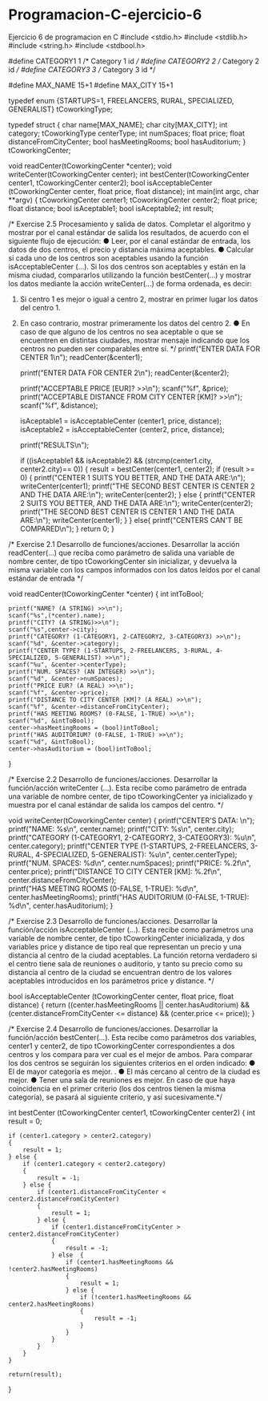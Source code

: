 # Programacion-C-ejercicio-6
Ejercicio 6 de programacion en C
#include <stdio.h>
#include <stdlib.h>
#include <string.h>
#include <stdbool.h>

#define CATEGORY1 1					/* Category 1 id */
#define CATEGORY2 2                 /* Category 2 id */
#define CATEGORY3 3                 /* Category 3 id */

#define MAX_NAME 15+1
#define MAX_CITY 15+1


typedef enum {STARTUPS=1, FREELANCERS, RURAL, SPECIALIZED, GENERALIST} tCoworkingType;

typedef struct {
    char name[MAX_NAME];
	char city[MAX_CITY];
    int category;
    tCoworkingType centerType;
	int numSpaces;
    float price; 
    float distanceFromCityCenter;
    bool hasMeetingRooms;
    bool hasAuditorium;
} tCoworkingCenter;

void readCenter(tCoworkingCenter *center);
void writeCenter(tCoworkingCenter center);
int bestCenter(tCoworkingCenter center1, tCoworkingCenter center2);
bool isAcceptableCenter (tCoworkingCenter center, float price, float distance);
int main(int argc, char **argv)
  {
    tCoworkingCenter center1; 
	tCoworkingCenter center2;
	float price;
	float distance;
    bool isAceptable1; 
	bool isAceptable2;
    int result;
    
/* Exercise 2.5 Procesamiento y salida de datos. Completar el algoritmo y mostrar por el canal
estándar de salida los resultados, de acuerdo con el siguiente flujo de ejecución:
● Leer, por el canal estándar de entrada, los datos de dos centros, el precio y
distancia máxima aceptables.
● Calcular si cada uno de los centros son aceptables usando la función
isAcceptableCenter (…). Si los dos centros son aceptables y están en la misma
ciudad, compararlos utilizando la función bestCenter(...) y mostrar los datos
mediante la acción writeCenter(...) de forma ordenada, es decir:
1. Si centro 1 es mejor o igual a centro 2, mostrar en primer lugar los datos del
centro 1.
2. En caso contrario, mostrar primeramente los datos del centro 2.
● En caso de que alguno de los centros no sea aceptable o que se encuentren en
distintas ciudades, mostrar mensaje indicando que los centros no pueden ser
comparables entre sí.
*/
    printf("ENTER DATA FOR CENTER 1\n");
    readCenter(&center1);

    printf("ENTER DATA FOR CENTER 2\n");
    readCenter(&center2);

    printf("ACCEPTABLE PRICE [EUR]? >>\n");
    scanf("%f", &price);
    printf("ACCEPTABLE DISTANCE FROM CITY CENTER [KM]? >>\n");
    scanf("%f", &distance);

    isAceptable1 = isAcceptableCenter (center1, price, distance);
    isAceptable2 = isAcceptableCenter (center2, price, distance);
		
	printf("RESULTS\n");
	
    if ((isAceptable1 && isAceptable2) && (strcmp(center1.city, center2.city)== 0))
    {
		result = bestCenter(center1, center2);
		if (result >= 0)
		{
			printf("CENTER 1 SUITS YOU BETTER, AND THE DATA ARE:\n");
			writeCenter(center1);
			printf("THE SECOND BEST CENTER IS CENTER 2 AND THE DATA ARE:\n");
			writeCenter(center2);
		}
		else
		{
			printf("CENTER 2 SUITS YOU BETTER, AND THE DATA ARE:\n");
			writeCenter(center2);
			printf("THE SECOND BEST CENTER IS CENTER 1 AND THE DATA ARE:\n");
			writeCenter(center1);
		}
	}
    else{
		printf("CENTERS CAN'T BE COMPARED\n");
	} 
    return 0;
  }


/* Exercise 2.1 Desarrollo de funciones/acciones. Desarrollar la acción readCenter(...) que reciba
como parámetro de salida una variable de nombre center, de tipo tCoworkingCenter sin
inicializar, y devuelva la misma variable con los campos informados con los datos leídos
por el canal estándar de entrada */

void readCenter(tCoworkingCenter *center)
{
	int intToBool;
	    
    printf("NAME? (A STRING) >>\n");
    scanf("%s",(*center).name);    
    printf("CITY? (A STRING)>>\n");
    scanf("%s",center->city);
    printf("CATEGORY? (1-CATEGORY1, 2-CATEGORY2, 3-CATEGORY3) >>\n");
    scanf("%d", &center->category);	
	printf("CENTER TYPE? (1-STARTUPS, 2-FREELANCERS, 3-RURAL, 4-SPECIALIZED, 5-GENERALIST) >>\n");
    scanf("%u", &center->centerType);
	printf("NUM. SPACES? (AN INTEGER) >>\n");
    scanf("%d", &center->numSpaces);
	printf("PRICE EUR? (A REAL) >>\n");
    scanf("%f", &center->price);    
	printf("DISTANCE TO CITY CENTER [KM]? (A REAL) >>\n");
    scanf("%f", &center->distanceFromCityCenter);	    
    printf("HAS MEETING ROOMS? (0-FALSE, 1-TRUE) >>\n");
    scanf("%d", &intToBool);
	center->hasMeetingRooms = (bool)intToBool;	
	printf("HAS AUDITORIUM? (0-FALSE, 1-TRUE) >>\n");
    scanf("%d", &intToBool);
	center->hasAuditorium = (bool)intToBool;
}

/* Exercise 2.2 Desarrollo de funciones/acciones. Desarrollar la función/acción writeCenter (...).
Esta recibe como parámetro de entrada una variable de nombre center, de tipo
tCoworkingCenter ya inicializado y muestra por el canal estándar de salida los campos del
centro. */

void writeCenter(tCoworkingCenter center)
{
	printf("CENTER'S DATA: \n");
	printf("NAME: %s\n", center.name);
	printf("CITY: %s\n", center.city);
	printf("CATEGORY (1-CATEGORY1, 2-CATEGORY2, 3-CATEGORY3): %u\n", center.category);
	printf("CENTER TYPE (1-STARTUPS, 2-FREELANCERS, 3-RURAL, 4-SPECIALIZED, 5-GENERALIST): %u\n", center.centerType);
	printf("NUM. SPACES: %d\n", center.numSpaces);
	printf("PRICE: %.2f\n", center.price);
	printf("DISTANCE TO CITY CENTER [KM]: %.2f\n", center.distanceFromCityCenter);	
	printf("HAS MEETING ROOMS (0-FALSE, 1-TRUE): %d\n", center.hasMeetingRooms);
	printf("HAS AUDITORIUM (0-FALSE, 1-TRUE): %d\n", center.hasAuditorium);	
}

/* Exercise 2.3 Desarrollo de funciones/acciones. Desarrollar la función/acción isAcceptableCenter
(…). Esta recibe como parámetros una variable de nombre center, de tipo
tCoworkingCenter inicializada, y dos variables price y distance de tipo real que
representan un precio y una distancia al centro de la ciudad aceptables. La función
retorna verdadero si el centro tiene sala de reuniones o auditorio, y tanto 
su precio como su distancia al centro de la ciudad se encuentran dentro de los valores aceptables
introducidos en los parámetros price y distance. */

bool isAcceptableCenter  (tCoworkingCenter center, float price, float distance)
{
	return ((center.hasMeetingRooms || center.hasAuditorium)  &&
			(center.distanceFromCityCenter <= distance) &&
			(center.price <= price));
}
  
/* Exercise 2.4 Desarrollo de funciones/acciones. Desarrollar la función/acción bestCenter(...).
Esta recibe como parámetros dos variables, center1 y center2, de tipo tCoworkingCenter
correspondientes a dos centros y los compara para ver cual es el mejor de ambos.
Para comparar los dos centros se seguirán los siguientes criterios en el orden indicado:
● El de mayor categoría es mejor. .
● El más cercano al centro de la ciudad es mejor.
● Tener una sala de reuniones es mejor.
En caso de que haya coincidencia en el primer criterio (los dos centros tienen la misma
categoría), se pasará al siguiente criterio, y así sucesivamente.*/

int bestCenter (tCoworkingCenter center1, tCoworkingCenter center2)
{
	int result = 0;   
		
	if (center1.category > center2.category)		
	{
		result = 1;
	} else {
		if (center1.category < center2.category)
		{
			result = -1;
		} else {							
			if (center1.distanceFromCityCenter < center2.distanceFromCityCenter) 
			{
				result = 1;
			} else {
				if (center1.distanceFromCityCenter > center2.distanceFromCityCenter) 
				{
					result = -1;
				} else  {
					if (center1.hasMeetingRooms && !center2.hasMeetingRooms)
					{
						result = 1;
					} else {
						if (!center1.hasMeetingRooms && center2.hasMeetingRooms) 
						{
							result = -1;							
						} 				 					
					}
				} 
			}			
		}
	}
	
    return(result);
  }

